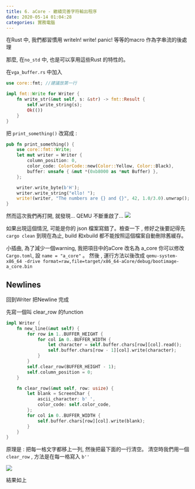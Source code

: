 ```yaml
---
title: 6. aCore - 繼續完善字符輸出程序
date: 2020-05-14 01:04:28
categories: 實務電腦
---
```


在Rust 中, 我們都習慣用 writeln! write! panic! 等等的macro 作為字串流的後處理

那麼, 在`no_std` 中, 也是可以享用這些Rust 的特性的。

在`vga_buffer.rs` 中加入

```Rust
use core::fmt; //建議放第一行

impl fmt::Write for Writer {
    fn write_str(&mut self, s: &str) -> fmt::Result {
        self.write_string(s);
        Ok(())
    }
}
```

把 `print_something()` 改寫成 :

```Rust
pub fn print_something() {
    use core::fmt::Write;
    let mut writer = Writer {
        column_position: 0,
        color_code: ColorCode::new(Color::Yellow, Color::Black),
        buffer: unsafe { &mut *(0xb8000 as *mut Buffer) },
    };

    writer.write_byte(b'H');
    writer.write_string("ello! ");
    write!(writer, "The numbers are {} and {}", 42, 1.0/3.0).unwrap();
}
```


然而這次我們再打開, 就發現... QEMU 不斷重啟了...
![](https://i.imgur.com/QEiFnA9.gif)

如果出現這個情況, 可能是你的 json 檔案寫錯了。檢查一下 , 修好之後要記得先 `cargo clean`
到現在為止, build 和xbuild 都不能按照這個檔案自動刪除舊緩存。

小插曲, 為了減少一個warning, 我把項目中的aCore 改名為 a_core
你可以修改`Cargo.toml`, 設  `name = "a_core"` 。
然後 , 運行方法以後改成 `qemu-system-x86_64 -drive format=raw,file=target/x86_64-aCore/debug/bootimage-a_core.bin`


## Newlines

回到Writer 把Newline 完成

先寫一個叫 clear_row 的function
```Rust
impl Writer {
    fn new_line(&mut self) {
        for row in 1..BUFFER_HEIGHT {
            for col in 0..BUFFER_WIDTH {
                let character = self.buffer.chars[row][col].read();
                self.buffer.chars[row - 1][col].write(character);
            }
        }
        self.clear_row(BUFFER_HEIGHT - 1);
        self.column_position = 0;
    }

    fn clear_row(&mut self, row: usize) {
        let blank = ScreenChar {
            ascii_character: b' ',
            color_code: self.color_code,
        };
        for col in 0..BUFFER_WIDTH {
            self.buffer.chars[row][col].write(blank);
        }
    }
}
```

原理是 : 把每一格文字都移上一列, 然後把最下面的一行清空。
清空時我們用一個 `clear_row` , 方法是在每一格寫入 `b''`


![](https://i.imgur.com/m4I5615.png)

結果如上